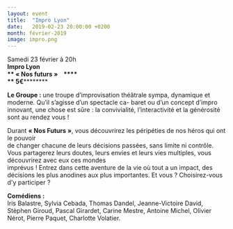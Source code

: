 ```yaml
---
layout: event
title:  "Impro Lyon"
date:   2019-02-23 20:00:00 +0200
month: février-2019
image: impro.png
---
```




Samedi 23 février à 20h  
**Impro Lyon  
** **« Nos futurs »    ****  
** 5€************

**Le Groupe :** une troupe d’improvisation théâtrale sympa, dynamique et moderne. Qu’il s’agisse d’un spectacle ca- baret ou d’un concept d’impro innovant, une chose est sûre : la convivialité, l’interactivité et la générosité sont au rendez vous !

Durant **« Nos Futurs »**, vous découvrirez les péripéties de nos héros qui ont le pouvoir  
de changer chacune de leurs décisions passées, sans limite ni contrôle. Vous partagerez leurs doutes, leurs envies et leurs vies multiples, vous découvrirez avec eux ces mondes  
imprévus ! Entrez dans cette aventure de la vie où tout a un impact, des décisions les plus anodines aux plus importantes. Et vous ? Choisirez-vous d'y participer ?

**Comédiens :**  
Iris Balastre, Sylvia Cebada, Thomas Dandel, Jeanne-Victoire David, Stèphen Giroud, Pascal Girardet, Carine Mestre, Antoine Michel, Olivier Nérot, Pierre Paquet, Charlotte Volatier.